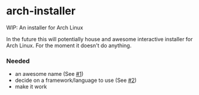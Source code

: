 # arch-installer
WIP: An installer for Arch Linux

In the future this will potentially house and awesome interactive installer for Arch Linux. For the moment it doesn't do anything.

### Needed

 - an awesome name (See [#1](/../../issues/1))
 - decide on a framework/language to use (See [#2](/../../issues/2))
 - make it work

